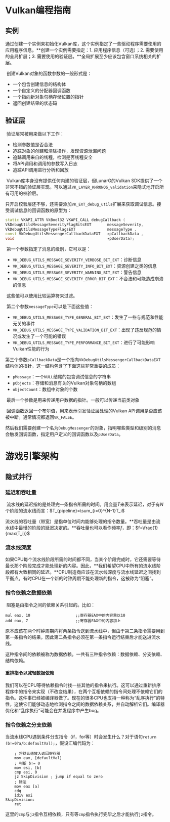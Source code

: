 # Vulkan编程指南

## 实例

​	通过创建一个实例来初始化Vulkan库，这个实例指定了一些驱动程序需要使用的应用程序信息。**创建一个实例需要指定：1. 应用程序信息（可选）；2. 需要使用的全局扩展；3. 需要使用的验证层。**全局扩展至少应该包含窗口系统相关的扩展。

​	创建Vulkan对象的函数参数的一般形式是：

- 一个包含创建信息的结构体
- 一个自定义的分配器回调函数
- 一个指向新对象句柄存储位置的指针
- 返回创建结果的状态码

## 验证层

​	验证层常被用来做以下工作：

- 检测参数值是否合法
- 追踪对象的创建和清除操作，发现资源泄漏问题
- 追踪调用来自的线程，检测是否线程安全
- 将API调用和调用的参数写入日志
- 追踪API调用进行分析和回放

​	Vulkan库本身没有提供任何内建的验证层，但LunarG的Vulkan SDK提供了一个非常不错的验证层实现。可以通过`VK_LAYER_KHRONOS_validation`来隐式地开启所有可用的校验层。

​	只开启校验层还不够，还需要添加`VK_EXT_debug_utils`扩展来获取调试信息。接受调试信息的回调函数的原型为：

```c++
static VKAPI_ATTR VkBool32 VKAPI_CALL debugCallback (
VkDebugUtilsMessageSeverityFlagBitsEXT       messageSeverity,
VkDebugUtilsMessageTypeFlagsEXT              messageType ,
const VkDebugUtilsMessengerCallbackDataEXT   ∗pCallbackData ,
void                                         ∗pUserData);
```

​	第一个参数指定了消息的级别，它可以是：

- `VK_DEBUG_UTILS_MESSAGE_SEVERITY_VERBOSE_BIT_EXT`：诊断信息
- `VK_DEBUG_UTILS_MESSAGE_SEVERITY_INFO_BIT_EXT`：资源创建之类的信息
- `VK_DEBUG_UTILS_MESSAGE_SEVERITY_WARNING_BIT_EXT`：警告信息
- `VK_DEBUG_UTILS_MESSAGE_SEVERITY_ERROR_BIT_EXT`：不合法和可能造成崩溃的信息

​	这些值可以使用比较运算符来过滤。

​	第二个参数`messageType`可以是下面这些值：

- `VK_DEBUG_UTILS_MESSAGE_TYPE_GENERAL_BIT_EXT`：发生了一些与规范和性能无关的事件
- `VK_DEBUG_UTILS_MESSAGE_TYPE_VALIDATION_BIT_EXT`：出现了违反规范的情况或发生了一个可能的错误
- `VK_DEBUG_UTILS_MESSAGE_TYPE_PERFORMANCE_BIT_EXT`：进行了可能影响Vulkan性能的行为

​	第三个参数`pCallbackData`是一个指向`VkDebugUtilsMessengerCallbackDataEXT`结构体的指针，这一结构包含了下面这些非常重要的成员：

- `pMessage`：一个`NULL`结尾的包含调试信息的字符串
- `pObjects`：存储和消息有关的Vulkan对象句柄的数组
- `objectCount`：数组中对象的个数

​	最后一个参数是用来传递用户数据的指针。一般可以传递当前类对象

​	回调函数返回一个布尔值，用来表示引发验证层处理的Vulkan API调用是否应该被中断。通常情况都返回`VK_FALSE`。

​	然后我们需要创建一个名为`DebugMessenger`的对象，指明哪些类型和级别的消息会触发回调函数，指定用户定义的回调函数以及`pUserData`。

# 游戏引擎架构

## 隐式并行

### 延迟和吞吐量

​	流水线的延迟指的是处理完一条指令所需的时间。用变量$T$来表示延迟，对于有$N$个阶段的流水线而言：$T_{pipeline}=\sum_{i=0}^{N-1}T_i$

​	流水线的吞吐量（带宽）是指单位时间内能够处理的指令数量。**吞吐量是由流水线中最慢的阶段的延迟决定的。**吞吐量也可以看作频率$f$，即：$f=\frac{1}{max(T_i)}$

### 流水线深度

​	如果CPU每个流水线阶段所需的时间都不同，当某个阶段完成时，它还需要等待最长那个阶段完成才能处理新的内容。因此，**我们希望CPU中所有的流水线阶段都有大致相同的延迟。**CPU制造商应该在流水线深度与流水线延迟之间找到平衡点。有时CPU在一个新的时钟周期不能处理新的指令，这被称为“阻塞”。

### 指令依赖之数据依赖

​	阻塞是由指令之间的依赖关系引起的。比如：

```assembly
mul eax, 10                    ;;寄存器EAX中的内容乘以10
add eax, 7	                   ;;寄存器EAX中的内容加上
```

​	原本应该在两个时钟周期内将两条指令送到流水线中，但由于第二条指令需要用到第一条指令的结果。因此第二条指令必须在第一条指令运行结束后才能送进流水线。

​	这种指令间的依赖被称为数据依赖。一共有三种指令依赖：数据依赖、分支依赖、结构依赖。

#### 重排指令以减轻数据依赖

​	我们可以在CPU等待依赖指令时找一些其他的指令来执行。这可以通过重新排序程序中的指令来实现（不改变结果），在两个互相依赖的指令间处理不依赖它们的指令。这件事已经被编译器做了。现在的很多CPU也支持一种称为“乱序执行”的特性，这使它们能够动态地检测指令之间的数据依赖关系，并自动解析它们。编译器优化和“乱序执行”可能会在并发程序中产生bug。

### 指令依赖之分支依赖

​	当流水线CPU遇到条件分支指令（if，for等）时会发生什么？对于语句`return (b!=0?a/b:defaultVal);`，假设汇编代码为：

```assembly
	; 将默认值放入返回寄存器
	mov eax, [defaultVal]
	; 判断 b!= 0
	mov esi, [b]
	cmp esi, 0
	jz SkipDivision ; jump if equal to zero
	; 除法
	mov eax [a]
	cdq
	idiv esi
SkipDivision:
	ret
```

​	这里的`cmp`与`jz`指令互相依赖，只有等`cmp`指令执行完毕之后才能执行`jz`指令。

